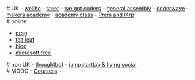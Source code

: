 <section>
# UK
- <a href="http://wellho.net">wellho</a>
- <a href="http://steer.me">steer</a>
- <a href="http://wegotcoders.com">we got coders</a>
- <a href="http://generalassemb.ly">general assembly</a>
- <a href="http://coderwave.com">coderwave</a>
- <a href="http://www.makersacademy.com/">makers academy</a>
- <a href="http://academyclass.com/">academy class</a>
- <a href="http://l4rp.com">Prem and l4rp</a>
</section>

<section>
# online

- <a href="http://pragmaticstudio.com/">prag</a>
- <a href="http://www.gotealeaf.com/">tea leaf</a>
- <a href="https://www.bloc.io/">bloc</a>
- <a href="http://www.microsoftvirtualacademy.com/">microsoft free</a>

</section>

<section>
# non UK
- <a href="http://www.apprentice.io/">thoughtbot</a>
- <a href="http://hungryacademy.com/">jumpstartlab & living social</a>
</section>

<section>
# MOOC
- <a href="http://coursera.org">Coursera</a>
- 
</section>
